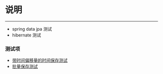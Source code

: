 # 说明 #
----------
- spring data jpa 测试
- hibernate 测试

### 测试项
- [带时间偏移量的时间保存测试](src/test/java/org/hibernate/JourneyRepositoryTest.java?methodName=save)
- [批量保存测试](src/test/java/org/hibernate/JourneyRepositoryTest.java?methodName=batchSave)
